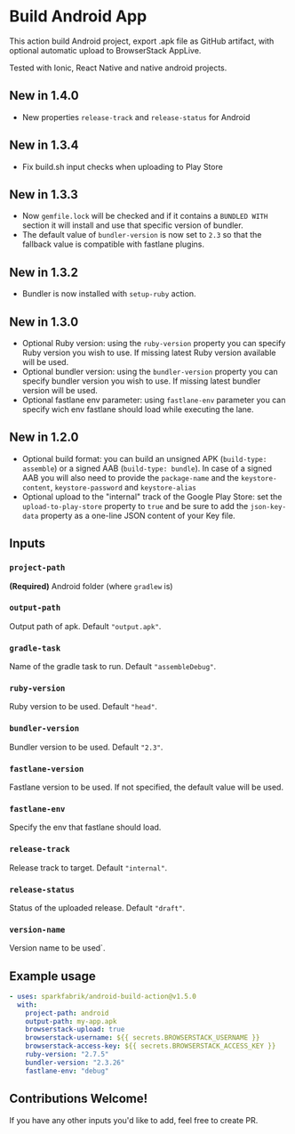 # Build Android App

This action build Android project, export .apk file as GitHub artifact, with optional automatic upload to BrowserStack AppLive.

Tested with Ionic, React Native and native android projects.

## New in 1.4.0

- New properties `release-track` and `release-status` for Android

## New in 1.3.4

- Fix build.sh input checks when uploading to Play Store

## New in 1.3.3

- Now `gemfile.lock` will be checked and if it contains a `BUNDLED WITH` section it will install and use that specific version of bundler.
- The default value of `bundler-version` is now set to `2.3` so that the fallback value is compatible with fastlane plugins.

## New in 1.3.2

- Bundler is now installed with `setup-ruby` action.

## New in 1.3.0

- Optional Ruby version: using the `ruby-version` property you can specify Ruby version you wish to use. If missing latest Ruby version available will be used.
- Optional bundler version: using the `bundler-version` property you can specify bundler version you wish to use. If missing latest bundler version will be used.
- Optional fastlane env parameter: using `fastlane-env` parameter you can specify wich env fastlane should load while executing the lane.

## New in 1.2.0

- Optional build format: you can build an unsigned APK (`build-type: assemble`) or a signed AAB (`build-type: bundle`). In case of a signed AAB you will also need to provide the `package-name` and the `keystore-content`, `keystore-password` and `keystore-alias`
- Optional upload to the "internal" track of the Google Play Store: set the `upload-to-play-store` property to `true` and be sure to add the `json-key-data` property as a one-line JSON content of your Key file.

## Inputs

### `project-path`

**(Required)** Android folder (where `gradlew` is)

### `output-path`

Output path of apk. Default `"output.apk"`.

### `gradle-task`

Name of the gradle task to run. Default `"assembleDebug"`.

### `ruby-version`

Ruby version to be used. Default `"head"`.

### `bundler-version`

Bundler version to be used. Default `"2.3"`.

### `fastlane-version`

Fastlane version to be used. If not specified, the default value will be used.

### `fastlane-env`

Specify the env that fastlane should load.

### `release-track`

Release track to target. Default `"internal"`.

### `release-status`

Status of the uploaded release. Default `"draft"`.

### `version-name`

Version name to be used`.

## Example usage

```yaml
- uses: sparkfabrik/android-build-action@v1.5.0
  with:
    project-path: android
    output-path: my-app.apk
    browserstack-upload: true
    browserstack-username: ${{ secrets.BROWSERSTACK_USERNAME }}
    browserstack-access-key: ${{ secrets.BROWSERSTACK_ACCESS_KEY }}
    ruby-version: "2.7.5"
    bundler-version: "2.3.26"
    fastlane-env: "debug"
```

## Contributions Welcome!

If you have any other inputs you'd like to add, feel free to create PR.
